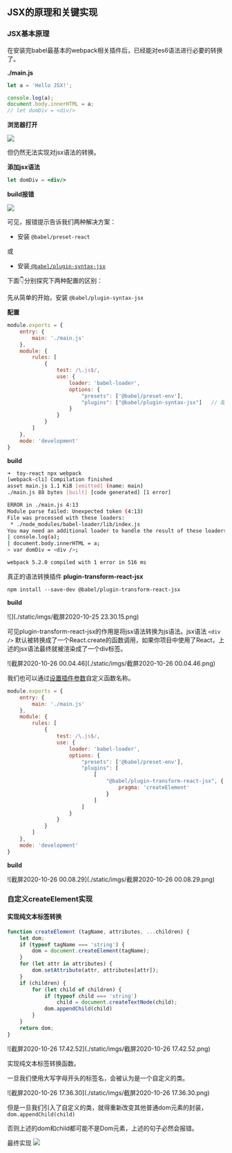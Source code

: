 ## JSX的原理和关键实现

### JSX基本原理

在安装完babel最基本的webpack相关插件后，已经能对es6语法进行必要的转换了。

**./main.js**

```js
let a = 'Hello JSX!';

console.log(a);
document.body.innerHTML = a;
// let domDiv = <div/>
```

**浏览器打开**

![](./static/imgs/tmp_file.png)

但仍然无法实现对jsx语法的转换。

**添加jsx语法**

```jsx
let domDiv = <div/>
```

**build报错**

![](./static/imgs/error.png)

可见，报错提示告诉我们两种解决方案：

+ 安装 `@babel/preset-react`

或

+ 安装[ `@babel/plugin-syntax-jsx` ](https://babeljs.io/docs/en/babel-plugin-syntax-jsx)

下面👇分别探究下两种配置的区别：

先从简单的开始，安装 `@babel/plugin-syntax-jsx` 

**配置**

```js
module.exports = {
    entry: {
        main: './main.js'
    },
    module: {
        rules: [
            {
                test: /\.js$/,
                use: {
                    loader: 'babel-loader',
                    options: {
                        "presets": ['@babel/preset-env'],
                        "plugins": ["@babel/plugin-syntax-jsx"]   // 配置@babel/plugin-syntax-jsx
                    }
                }
            }
        ]
    },
    mode: 'development'
}
```

**build**

```bash
➜  toy-react npx webpack
[webpack-cli] Compilation finished
asset main.js 1.1 KiB [emitted] (name: main)
./main.js 88 bytes [built] [code generated] [1 error]

ERROR in ./main.js 4:13
Module parse failed: Unexpected token (4:13)
File was processed with these loaders:
 * ./node_modules/babel-loader/lib/index.js
You may need an additional loader to handle the result of these loaders.
| console.log(a);
| document.body.innerHTML = a;
> var domDiv = <div />;

webpack 5.2.0 compiled with 1 error in 516 ms
```

真正的语法转换插件 **plugin-transform-react-jsx**

`npm install --save-dev @babel/plugin-transform-react-jsx`

**build**

![](./static/imgs/截屏2020-10-25 23.30.15.png)

可见plugin-transform-react-jsx的作用是将jsx语法转换为js语法。jsx语法 `<div />` 默认被转换成了一个React.create的函数调用，如果你项目中使用了React，上述的jsx语法最终就被渲染成了一个div标签。

![截屏2020-10-26 00.04.46](./static/imgs/截屏2020-10-26 00.04.46.png)

我们也可以通过[设置插件参数](https://babeljs.io/docs/en/babel-plugin-transform-react-jsx#react-classic-runtime-1)自定义函数名称。

```js
module.exports = {
    entry: {
        main: './main.js'
    },
    module: {
        rules: [
            {
                test: /\.js$/,
                use: {
                    loader: 'babel-loader',
                    options: {
                        "presets": ['@babel/preset-env'],
                        "plugins": [
                            [
                                "@babel/plugin-transform-react-jsx", {
                                    pragma: 'createElement'
                                }
                            ]
                        ]
                    }
                }
            }
        ]
    },
    mode: 'development'
}
```

**build**

![截屏2020-10-26 00.08.29](./static/imgs/截屏2020-10-26 00.08.29.png)

### 自定义createElement实现

#### 实现纯文本标签转换

```js
function createElement (tagName, attributes, ...children) {
    let dom;
    if (typeof tagName === 'string') {
        dom = document.createElement(tagName);
    }
    for (let attr in attributes) {
        dom.setAttribute(attr, attributes[attr]);
    }
    if (children) {
        for (let child of children) {
            if (typeof child === 'string')
                child = document.createTextNode(child);
            dom.appendChild(child)
        }
    }
    return dom;
}
```

![截屏2020-10-26 17.42.52](./static/imgs/截屏2020-10-26 17.42.52.png)

实现纯文本标签转换函数。

一旦我们使用大写字母开头的标签名，会被认为是一个自定义的类。

![截屏2020-10-26 17.36.30](./static/imgs/截屏2020-10-26 17.36.30.png)

但是一旦我们引入了自定义的类，就得重新改变其他普通dom元素的封装，`dom.appendChild(child)`

否则上述的dom和child都可能不是Dom元素，上述的句子必然会报错。

最终实现
![](./static/imgs/重构createElement.jpeg)
